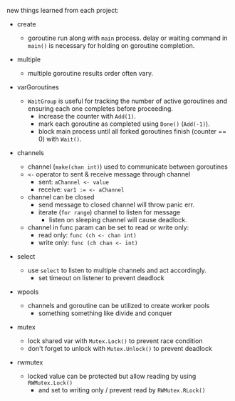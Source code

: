 new things learned from each project:
* create
    * goroutine run along with `main` process. delay or waiting command in `main()` is necessary for holding on goroutine completion.

* multiple
    * multiple goroutine results order often vary.

* varGoroutines
    * `WaitGroup` is useful for tracking the number of active goroutines and ensuring each one completes before proceeding.
        * increase the counter with `Add(1)`.
        * mark each goroutine as completed using `Done()` (`Add(-1)`).
        * block main process until all forked goroutines finish (counter == 0) with `Wait()`.

* channels
    * channel (`make(chan int)`) used to communicate between goroutines
    * `<-` operator to sent & receive message through channel
        * sent: `aChannel <- value`
        * receive: `var1 := <- aChannel`
    * channel can be closed
        * send message to closed channel will throw panic err.
        * iterate (`for range`) channel to listen for message
            * listen on sleeping channel will cause deadlock.
    * channel in func param can be set to read or write only:
        * read only: `func (ch <- chan int)`
        * write only: `func (ch chan <- int)`

* select
    * use `select` to listen to multiple channels and act accordingly.
        * set timeout on listener to prevent deadlock

* wpools
    * channels and goroutine can be utilized to create worker pools
        * something something like divide and conquer

* mutex
    * lock shared var with `Mutex.Lock()` to prevent race condition
    * don't forget to unlock with `Mutex.Unlock()` to prevent deadlock

* rwmutex
    * locked value can be protected but allow reading by using `RWMutex.Lock()`
        * and set to writing only / prevent read by `RWMutex.RLock()`